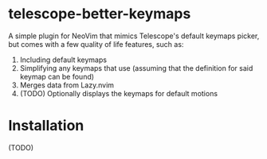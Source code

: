 # telescope-better-keymaps
A simple plugin for NeoVim that mimics Telescope's default keymaps picker, but comes with a few quality of life features, such as:

1. Including default keymaps
2. Simplifying any keymaps that use <Plug> (assuming that the definition for said <Plug> keymap can be found)
3. Merges data from Lazy.nvim
4. (TODO) Optionally displays the keymaps for default motions

# Installation

(TODO)
